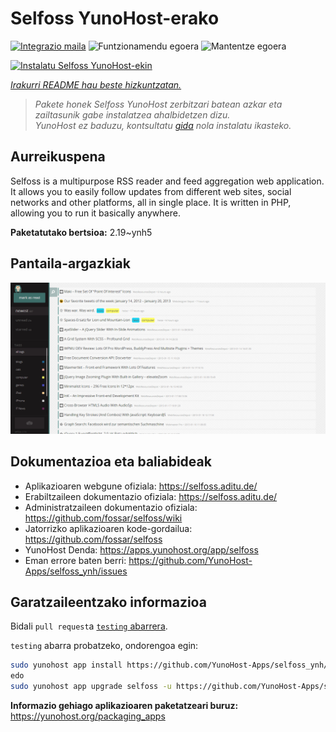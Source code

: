 <!--
Ohart ongi: README hau automatikoki sortu da <https://github.com/YunoHost/apps/tree/master/tools/readme_generator>ri esker
EZ editatu eskuz.
-->

# Selfoss YunoHost-erako

[![Integrazio maila](https://dash.yunohost.org/integration/selfoss.svg)](https://ci-apps.yunohost.org/ci/apps/selfoss/) ![Funtzionamendu egoera](https://ci-apps.yunohost.org/ci/badges/selfoss.status.svg) ![Mantentze egoera](https://ci-apps.yunohost.org/ci/badges/selfoss.maintain.svg)

[![Instalatu Selfoss YunoHost-ekin](https://install-app.yunohost.org/install-with-yunohost.svg)](https://install-app.yunohost.org/?app=selfoss)

*[Irakurri README hau beste hizkuntzatan.](./ALL_README.md)*

> *Pakete honek Selfoss YunoHost zerbitzari batean azkar eta zailtasunik gabe instalatzea ahalbidetzen dizu.*  
> *YunoHost ez baduzu, kontsultatu [gida](https://yunohost.org/install) nola instalatu ikasteko.*

## Aurreikuspena

Selfoss is a multipurpose RSS reader and feed aggregation web application. It allows you to easily follow updates from different web sites, social networks and other platforms, all in single place. It is written in PHP, allowing you to run it basically anywhere.


**Paketatutako bertsioa:** 2.19~ynh5

## Pantaila-argazkiak

![Selfoss(r)en pantaila-argazkia](./doc/screenshots/screenshot1.png)

## Dokumentazioa eta baliabideak

- Aplikazioaren webgune ofiziala: <https://selfoss.aditu.de/>
- Erabiltzaileen dokumentazio ofiziala: <https://selfoss.aditu.de/>
- Administratzaileen dokumentazio ofiziala: <https://github.com/fossar/selfoss/wiki>
- Jatorrizko aplikazioaren kode-gordailua: <https://github.com/fossar/selfoss>
- YunoHost Denda: <https://apps.yunohost.org/app/selfoss>
- Eman errore baten berri: <https://github.com/YunoHost-Apps/selfoss_ynh/issues>

## Garatzaileentzako informazioa

Bidali `pull request`a [`testing` abarrera](https://github.com/YunoHost-Apps/selfoss_ynh/tree/testing).

`testing` abarra probatzeko, ondorengoa egin:

```bash
sudo yunohost app install https://github.com/YunoHost-Apps/selfoss_ynh/tree/testing --debug
edo
sudo yunohost app upgrade selfoss -u https://github.com/YunoHost-Apps/selfoss_ynh/tree/testing --debug
```

**Informazio gehiago aplikazioaren paketatzeari buruz:** <https://yunohost.org/packaging_apps>
